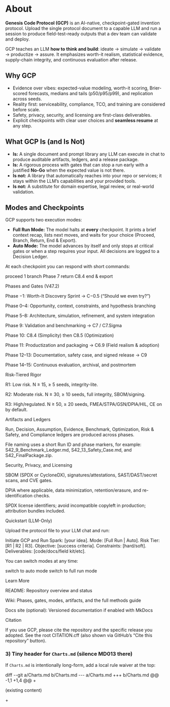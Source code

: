 # About

**Genesis Code Protocol (GCP)** is an AI-native, checkpoint-gated invention protocol.
Upload the single protocol document to a capable LLM and run a session to produce
field-test-ready outputs that a dev team can validate and deploy.

GCP teaches an LLM **how to think and build**: ideate → simulate → validate → productize
→ assure. It emphasizes worth-it realism, statistical evidence, supply-chain integrity,
and continuous evaluation after release.

## Why GCP

- Evidence over vibes: expected-value modeling, worth-it scoring, Brier-scored forecasts,
  medians and tails (p50/p95/p99), and replication across seeds.
- Reality first: serviceability, compliance, TCO, and training are considered before scale.
- Safety, privacy, security, and licensing are first-class deliverables.
- Explicit checkpoints with clear user choices and **seamless resume** at any step.

## What GCP Is (and Is Not)

- **Is:** A single document and prompt library any LLM can execute in chat to produce
  auditable artifacts, ledgers, and a release package.
- **Is:** A rigorous process with gates that can stop a run early with a justified **No-Go**
  when the expected value is not there.
- **Is not:** A library that automatically reaches into your repo or services; it stays
  within the LLM’s capabilities and your provided tools.
- **Is not:** A substitute for domain expertise, legal review, or real-world validation.

## Modes and Checkpoints

GCP supports two execution modes:

- **Full Run Mode:** The model halts at **every** checkpoint. It prints a brief context
  recap, lists next moves, and waits for your choice (Proceed, Branch, Return, End & Export).
- **Auto Mode:** The model advances by itself and only stops at critical gates or when a step
  requires your input. All decisions are logged to a Decision Ledger.

At each checkpoint you can respond with short commands:

proceed 1
branch Phase 7
return C8.4
end & export

Phases and Gates (V47.2)

Phase −1: Worth-It Discovery Sprint → C−0.5 (“Should we even try?”)

Phase 0–4: Opportunity, context, constraints, and hypothesis branching

Phase 5–8: Architecture, simulation, refinement, and system integration

Phase 9: Validation and benchmarking → C7 / C7.Sigma

Phase 10: C8.4 (Simplicity) then C8.5 (Optimization)

Phase 11: Productization and packaging → C6.9 (Field realism & adoption)

Phase 12–13: Documentation, safety case, and signed release → C9

Phase 14–15: Continuous evaluation, archival, and postmortem

Risk-Tiered Rigor

R1: Low risk. N ≥ 15, ≥ 5 seeds, integrity-lite.

R2: Moderate risk. N ≥ 30, ≥ 10 seeds, full integrity, SBOM/signing.

R3: High/regulated. N ≥ 50, ≥ 20 seeds, FMEA/STPA/GSN/DPIA/HIL, CE on by default.

Artifacts and Ledgers

Run, Decision, Assumption, Evidence, Benchmark, Optimization, Risk & Safety, and
Compliance ledgers are produced across phases.

File naming uses a short Run ID and phase markers, for example:
S42_9_Benchmark_Ledger.md, S42_13_Safety_Case.md, and S42_FinalPackage.zip.

Security, Privacy, and Licensing

SBOM (SPDX or CycloneDX), signatures/attestations, SAST/DAST/secret scans, and CVE gates.

DPIA where applicable, data minimization, retention/erasure, and re-identification checks.

SPDX license identifiers; avoid incompatible copyleft in production; attribution bundles
included.

Quickstart (LLM-Only)

Upload the protocol file to your LLM chat and run:

Initiate GCP and Run Spark: [your idea].
Mode: [Full Run | Auto].
Risk Tier: [R1 | R2 | R3].
Objective: [success criteria].
Constraints: [hard/soft].
Deliverables: [code/docs/field kit/etc].

You can switch modes at any time:

switch to auto mode
switch to full run mode

Learn More

README: Repository overview and status

Wiki: Phases, gates, modes, artifacts, and the full methods guide

Docs site (optional): Versioned documentation if enabled with MkDocs

Citation

If you use GCP, please cite the repository and the specific release you adopted.
See the root CITATION.cff (also shown via GitHub’s “Cite this repository” button).

### 3) Tiny header for `Charts.md` (silence MD013 there)

If `Charts.md` is intentionally long-form, add a local rule waiver at the top:

diff --git a/Charts.md b/Charts.md
--- a/Charts.md
+++ b/Charts.md
@@ -1,1 +1,4 @@
+<!-- markdownlint-disable MD013 -->

 (existing content)

+<!-- markdownlint-enable MD013 -->

